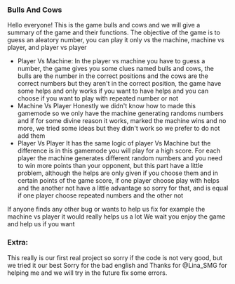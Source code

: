 ### Bulls And Cows
Hello everyone!
This is the game bulls and cows and we will give a summary of the game and their functions.
The objective of the game is to guess an aleatory number, you can play it only vs the machine, machine vs player, and player vs player 
- Player Vs Machine:
In the player vs machine you have to guess a number, the game gives you some clues named bulls and cows, the bulls are the number in the correct positions and the cows are the correct numbers but they aren't in the correct position, the game have some helps and only works if you want to have helps and you can choose if you want to play with repeated number or not  
- Machine Vs Player
Honestly we didn't know how to made this gamemode so we only have the machine generating randoms numbers and if for some divine reason it works, marked the machine wins and no more, we tried some ideas but they didn't work so we prefer to do not add them
- Player Vs Player
It has the same logic of player Vs Machine but the difference is in this gamemode you will play for a high score.
For each player the machine generates different random numbers and you need to win more points than your opponent, but this part have a little problem, although the helps are only given if you choose them and in certain points of the game score, if one player choose play with helps and the another not have a little advantage so sorry for that, and is equal if one player choose repeated numbers and the other not

If anyone finds any other bug or wants to help us fix for example the machine vs player it would really helps us a lot
We wait you enjoy the game and help us if you want

### Extra:
This really is our first real project so sorry if the code is not very good, but we tried it our best
Sorry for the bad english and Thanks for @Lina_SMG for helping me and we will try in the future fix some errors.
